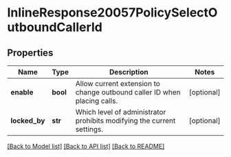 # InlineResponse20057PolicySelectOutboundCallerId

## Properties
Name | Type | Description | Notes
------------ | ------------- | ------------- | -------------
**enable** | **bool** | Allow current extension to change outbound caller ID when placing calls. | [optional] 
**locked_by** | **str** | Which level of administrator prohibits modifying the current settings. | [optional] 

[[Back to Model list]](../README.md#documentation-for-models) [[Back to API list]](../README.md#documentation-for-api-endpoints) [[Back to README]](../README.md)

